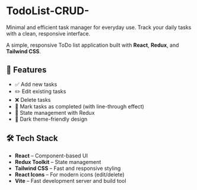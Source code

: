 # TodoList-CRUD-
Minimal and efficient task manager for everyday use.  Track your daily tasks with a clean, responsive interface.

A simple, responsive ToDo list application built with **React**, **Redux**, and **Tailwind CSS**.

## 🚀 Features

- ✅ Add new tasks
- ✏️ Edit existing tasks
- ❌ Delete tasks
- 📌 Mark tasks as completed (with line-through effect)
- 🧠 State management with Redux
- 🌙 Dark theme-friendly design

## 🛠️ Tech Stack

- **React** – Component-based UI
- **Redux Toolkit** – State management
- **Tailwind CSS** – Fast and responsive styling
- **React Icons** – For modern icons (edit/delete)
- **Vite** – Fast development server and build tool
